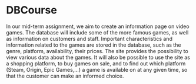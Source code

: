 # DBCourse
In our mid-term assignment, we aim to create an information page on video games. The database will include some of the more famous games, as well as information on customers and staff. Important characteristics and information related to the games are stored in the database, such as the genre, platform, availability, their prices. The site provides the possibility to view various data about the games. It will also be possible to use the site as a shopping platform, to buy games on sale, and to find out which platform (Steam, Origin, Epic Games,...) a game is available on at any given time, so that the customer can make an informed choice.
